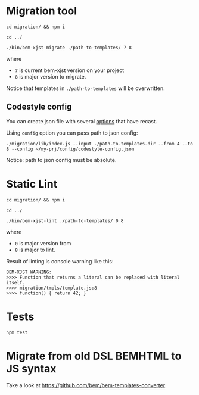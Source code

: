 # Migration tool

`cd migration/ && npm i`

`cd ../`

`./bin/bem-xjst-migrate ./path-to-templates/ 7 8`

where
 * `7` is current bem-xjst version on your project
 * `8` is major version to migrate.

Notice that templates in `./path-to-templates` will be overwritten.

## Codestyle config

You can create json file with several
[options](https://github.com/benjamn/recast/blob/52a7ec3eaaa37e78436841ed8afc948033a86252/lib/options.js#L1) that have recast.

Using `config` option you can pass path to json config:

`./migration/lib/index.js --input ./path-to-templates-dir --from 4 --to 8 --config ~/my-prj/config/codestyle-config.json`

Notice: path to json config must be absolute.

# Static Lint


`cd migration/ && npm i`

`cd ../`

`./bin/bem-xjst-lint ./path-to-templates/ 0 8`

where
 * `0` is major version from
 * `8` is major to lint.

Result of linting is console warning like this:

```
BEM-XJST WARNING:
>>>> Function that returns a literal can be replaced with literal itself.
>>>> migration/tmpls/template.js:8
>>>> function() { return 42; }
```

# Tests

`npm test`


# Migrate from old DSL BEMHTML to JS syntax

Take a look at https://github.com/bem/bem-templates-converter
